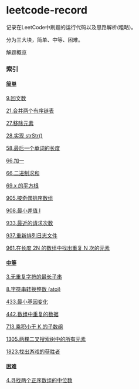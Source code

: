 # leetcode-record

记录在LeetCode中刷题的运行代码以及思路解析(粗略)。

分为三大块，简单、中等、困难。

解题概览

### 索引

#### [简单](https://github.com/Ijiran/leetcode-record/tree/main/src/main/java/top/pxyz/simple)

[9.回文数](https://github.com/Ijiran/leetcode-record/tree/main/src/main/java/top/pxyz/simple/s9)

[21.合并两个有序链表](https://github.com/Ijiran/leetcode-record/tree/main/src/main/java/top/pxyz/simple/s21)

[27.移除元素](https://github.com/Ijiran/leetcode-record/tree/main/src/main/java/top/pxyz/simple/s27)

[28.实现 strStr()](https://github.com/Ijiran/leetcode-record/tree/main/src/main/java/top/pxyz/simple/s28)

[58.最后一个单词的长度](https://github.com/Ijiran/leetcode-record/tree/main/src/main/java/top/pxyz/simple/s58)

[66.加一](https://github.com/Ijiran/leetcode-record/tree/main/src/main/java/top/pxyz/simple/s66)

[66.二进制求和](https://github.com/Ijiran/leetcode-record/tree/main/src/main/java/top/pxyz/simple/s67)

[69.x 的平方根](https://github.com/Ijiran/leetcode-record/tree/main/src/main/java/top/pxyz/simple/s69)

[905.按奇偶排序数组](https://github.com/Ijiran/leetcode-record/tree/main/src/main/java/top/pxyz/simple/s905)

[908.最小差值 I](https://github.com/Ijiran/leetcode-record/tree/main/src/main/java/top/pxyz/simple/s908)

[933.最近的请求次数](https://github.com/Ijiran/leetcode-record/tree/main/src/main/java/top/pxyz/simple/s933)

[937.重新排列日志文件](https://github.com/Ijiran/leetcode-record/tree/main/src/main/java/top/pxyz/simple/s937)

[961.在长度 2N 的数组中找出重复 N 次的元素](https://github.com/Ijiran/leetcode-record/tree/main/src/main/java/top/pxyz/simple/s961)

#### [中等](https://github.com/Ijiran/leetcode-record/tree/main/src/main/java/top/pxyz/medium)

[3.无重复字符的最长子串](https://github.com/Ijiran/leetcode-record/tree/main/src/main/java/top/pxyz/medium/m3)

[8.字符串转换整数 (atoi)](https://github.com/Ijiran/leetcode-record/tree/main/src/main/java/top/pxyz/medium/m8)

[433.最小基因变化](https://github.com/Ijiran/leetcode-record/tree/main/src/main/java/top/pxyz/medium/m433)

[442.数组中重复的数据](https://github.com/Ijiran/leetcode-record/tree/main/src/main/java/top/pxyz/medium/m442)

[713.乘积小于 K 的子数组](https://github.com/Ijiran/leetcode-record/tree/main/src/main/java/top/pxyz/medium/m713)

[1305.两棵二叉搜索树中的所有元素](https://github.com/Ijiran/leetcode-record/tree/main/src/main/java/top/pxyz/medium/m1305)

[1823.找出游戏的获胜者](https://github.com/Ijiran/leetcode-record/tree/main/src/main/java/top/pxyz/medium/m1823)

#### [困难](https://github.com/Ijiran/leetcode-record/tree/main/src/main/java/top/pxyz/difficulty)

[4.寻找两个正序数组的中位数](https://github.com/Ijiran/leetcode-record/tree/main/src/main/java/top/pxyz/difficulty/d4)

